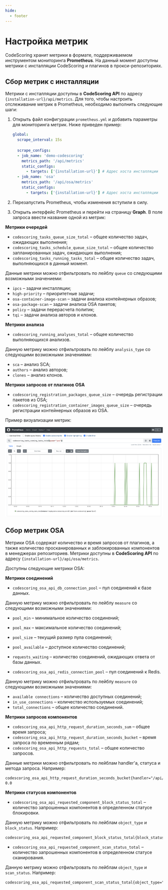 ```yaml
---
hide:
  - footer
---
```

# Настройка метрик

CodeScoring хранит метрики в формате, поддерживаемом инструментом мониторинга **Prometheus**. На данный момент доступны метрики с инсталляции CodeScoring и плагинов в прокси-репозиториях.

## Cбор метрик с инсталляции

Метрики с инсталляции доступны в **CodeScoring API** по адресу `{installation-url}/api/metrics`. Для того, чтобы настроить отслеживание метрик в Prometheus, необходимо выполнить следующие шаги:

1. Открыть файл конфигурации `prometheus.yml` и добавить параметры для мониторинга метрик. Ниже приведен пример:

    ```yaml
    global:
      scrape_interval: 15s

      scrape_configs:
      - job_name: 'demo-codescoring'
        metrics_path: '/api/metrics'
        static_configs:
          - targets: ['{installation-url}'] # Адрес хоста инсталляции
      - job_name: 'osa'
        metrics_path: '/api/osa/metrics'
        static_configs:
          - targets: ['{installation-url}'] # Адрес хоста инсталляции
    ```

2. Перезапустить Prometheus, чтобы изменения вступили в силу.

3. Открыть интерфейс Prometheus и перейти на страницу **Graph**. В поле запроса ввеcти название одной из метрик:

**Метрики очередей**

- `codescoring_tasks_queue_size_total` – общее количество задач, ожидающих выполнения;
- `codescoring_tasks_schedule_queue_size_total` – общее количество запланированных задач, ожидающих выполнения;
- `codescoring_tasks_running_tasks_total` – общее количество задач, выполняющихся в данный момент.

Данные метрики можно отфильтровать по лейблу `queue` со следующими возможными значениеми:

  - `ipcs` – задачи инсталляции;
  - `high-priority` – приоритетные задачи;
  - `osa-container-image-scan` – задачи анализа контейнерных образов;
  - `osa-package-scan` – задачи анализа OSA пакетов;
  - `policy` – задачи перерасчета политик;
  - `tqi` – задачи анализа авторов и клонов.
  
**Метрики анализа**

- `codescoring_running_analyses_total` – общее количество выполняющихся анализов. 

Данную метрику можно отфильтровать по лейблу `analysis_type` со следующими возможными значениями:

  - `sca` – анализ SCA;
  - `authors` – анализ авторов;
  - `clones` – анализ клонов.

**Метрики запросов от плагинов OSA**

- `codescoring_registration_packages_queue_size` – очередь регистрации пакетов из OSA;
- `codescoring_registration_container_images_queue_size` – очередь регистрации контейнерных образов из OSA.

Пример визуализации метрик:

![Prometheus metrics](/assets/img/prometheus_metrics.png)

## Сбор метрик OSA

Метрики OSA содержат количество и время запросов от плагинов, а также количество просканированных и заблокированных компонентов в менеджерах репозиториев. Метрики доступны в **CodeScoring API** по адресу `{installation-url}/api/osa/metrics`.

Доступны следующие метрики OSA:

**Метрики соединений**

- `codescoring_osa_api_db_connection_pool` – пул соединений к базе данных.

Данную метрику можно отфильтровать по лейблу `measure` со следующими возможными значениями:

  - `pool_min` – минимальное количество соединений;
  - `pool_max` – максимальное количество соединений;
  - `pool_size` – текущий размер пула соединений;
  - `pool_available` – доступное количество соединений;
  - `requests_waiting` – количество соединений, ожидающих ответа от базы данных.

- `codescoring_osa_api_redis_connection_pool` – пул соединений к Redis.

Данную метрику можно отфильтровать по лейблу `measure` со следующими возможными значениями:

  - `available connections` – количество доступных соединений;
  - `in_use_connections` – количество используемых соединений;
  - `total_connections` – общее количество соединений.

**Метрики запросов компонентов**

  - `codescoring_osa_api_http_request_duration_seconds_sum` – общее время запроса;
  - `codescoring_osa_api_http_request_duration_seconds_bucket` – время запроса по временным рядам;
  - `codescoring_osa_api_http_requests_total` – общее количество запросов.

Данные метрики можно отфильтровать по лейблам handler'a, статуса и метода запроса. Например:

```
codescoring_osa_api_http_request_duration_seconds_bucket{handler="/api/osa/packages/",le="0.01",method="POST",status="2xx"} 0.0
```

**Метрики статусов компонентов**

- `codescoring_osa_api_requested_component_block_status_total` – количество запрошенных компонентов в определенном статусе блокировки.

Данную метрику можно отфильтровать по лейблам `object_type` и `block_status`. Например:

```
codescoring_osa_api_requested_component_block_status_total{block_status="blocked_by_policies",object_type="package"}
```

- `codescoring_osa_api_requested_component_scan_status_total` – количество запрошенных компонентов в определенном статусе сканирования.

Данную метрику можно отфильтровать по лейблам `object_type` и `scan_status`. Например:

```
codescoring_osa_api_requested_component_scan_status_total{object_type="container_image",scan_status="not_scanned"}
```